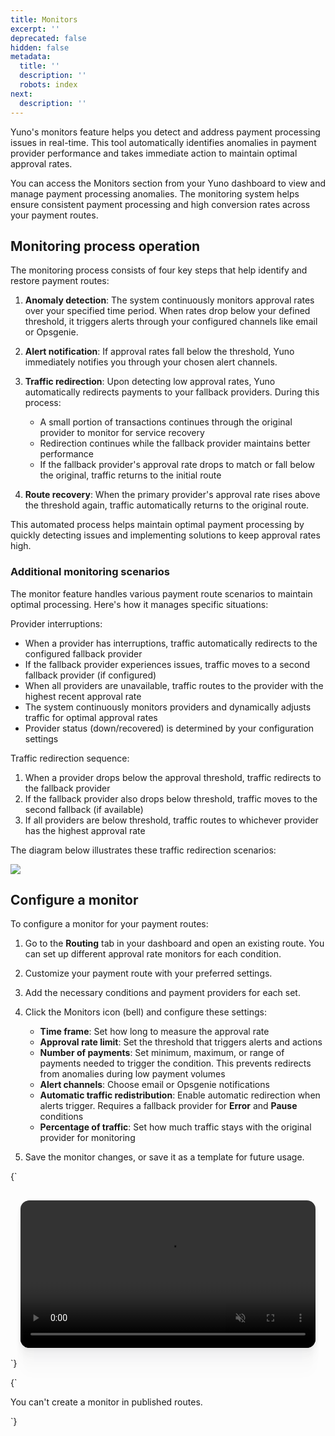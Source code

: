 ```yaml
---
title: Monitors
excerpt: ''
deprecated: false
hidden: false
metadata:
  title: ''
  description: ''
  robots: index
next:
  description: ''
---
```

Yuno's monitors feature helps you detect and address payment processing issues in real-time. This tool automatically identifies anomalies in payment provider performance and takes immediate action to maintain optimal approval rates.

You can access the Monitors section from your Yuno dashboard to view and manage payment processing anomalies. The monitoring system helps ensure consistent payment processing and high conversion rates across your payment routes.

## Monitoring process operation

The monitoring process consists of four key steps that help identify and restore payment routes:

1. **Anomaly detection**: The system continuously monitors approval rates over your specified time period. When rates drop below your defined threshold, it triggers alerts through your configured channels like email or Opsgenie.

2. **Alert notification**: If approval rates fall below the threshold, Yuno immediately notifies you through your chosen alert channels.

3. **Traffic redirection**: Upon detecting low approval rates, Yuno automatically redirects payments to your fallback providers. During this process:
   * A small portion of transactions continues through the original provider to monitor for service recovery
   * Redirection continues while the fallback provider maintains better performance
   * If the fallback provider's approval rate drops to match or fall below the original, traffic returns to the initial route

4. **Route recovery**: When the primary provider's approval rate rises above the threshold again, traffic automatically returns to the original route.

This automated process helps maintain optimal payment processing by quickly detecting issues and implementing solutions to keep approval rates high.

### Additional monitoring scenarios

The monitor feature handles various payment route scenarios to maintain optimal processing. Here's how it manages specific situations:

Provider interruptions:

* When a provider has interruptions, traffic automatically redirects to the configured fallback provider
* If the fallback provider experiences issues, traffic moves to a second fallback provider (if configured)
* When all providers are unavailable, traffic routes to the provider with the highest recent approval rate
* The system continuously monitors providers and dynamically adjusts traffic for optimal approval rates
* Provider status (down/recovered) is determined by your configuration settings

Traffic redirection sequence:

1. When a provider drops below the approval threshold, traffic redirects to the fallback provider
2. If the fallback provider also drops below threshold, traffic moves to the second fallback (if available) 
3. If all providers are below threshold, traffic routes to whichever provider has the highest approval rate

The diagram below illustrates these traffic redirection scenarios:

<Image align="center" src="https://files.readme.io/35125f14b87e13ec56db5c6d5e013af5d42eca8294f65edcabb7ca2da4cf4855-Diagrama_-_Routing_alert.png" />

## Configure a monitor

To configure a monitor for your payment routes:

1. Go to the **Routing** tab in your dashboard and open an existing route. You can set up different approval rate monitors for each condition.

2. Customize your payment route with your preferred settings.

3. Add the necessary conditions and payment providers for each set.

4. Click the Monitors icon (bell) and configure these settings:

   * **Time frame**: Set how long to measure the approval rate
   * **Approval rate limit**: Set the threshold that triggers alerts and actions
   * **Number of payments**: Set minimum, maximum, or range of payments needed to trigger the condition. This prevents redirects from anomalies during low payment volumes
   * **Alert channels**: Choose email or Opsgenie notifications
   * **Automatic traffic redistribution**: Enable automatic redirection when alerts trigger. Requires a fallback provider for **Error** and **Pause** conditions
   * **Percentage of traffic**: Set how much traffic stays with the original provider for monitoring

5. Save the monitor changes, or save it as a template for future usage.

<HTMLBlock>{`
<div style="background-color: #FFFFF; padding: 16px; display: flex; justify-content: center; border-radius:14px;">
  <video src="https://github.com/writechoiceorg/yuno-images/raw/main/doc/yourPaymentsOperationSystem/monitor_v2.mp4" loop autoplay muted playsinline style="width:100%; height:100%; border-radius:14px; display:block; object-fit:cover; background-color:rgba(0, 0, 0, 0); object-position:50% 50%; box-shadow: 0px 0px 0px 0px rgba(40, 42, 47, 0.05), 0px 3px 6px 0px rgba(40, 42, 47, 0.05), 0px 11px 11px 0px rgba(40, 42, 47, 0.04), 0px 25px 15px 0px rgba(40, 42, 47, 0.02), 0px 44px 18px 0px rgba(40, 42, 47, 0.01), 0px 69px 19px 0px rgba(40, 42, 47, 0.00);"></video>
</div>
`}</HTMLBlock>

<HTMLBlock>{`
<body>
  <div class="infoBlockContainer alert">
    <div class="verticalLineAlert"></div>
    <div>
      <div class="contentContainer">
        <p>
					You can't create a monitor in published routes. 
        </p>
      </div>
    </div>
  </div>
</body>
`}</HTMLBlock>
